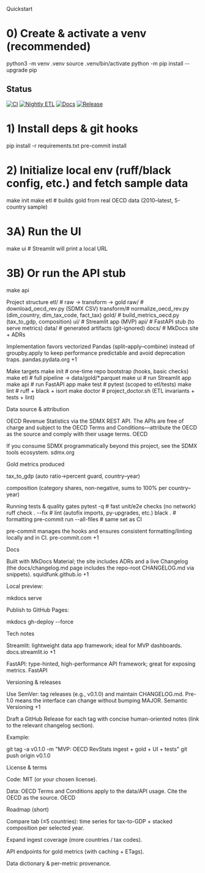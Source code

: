Quickstart
# 0) Create & activate a venv (recommended)
python3 -m venv .venv
source .venv/bin/activate
python -m pip install --upgrade pip

## Status
[![CI](https://github.com/rkendev/global_tax_policy_and_revenue_explorer/actions/workflows/ci.yml/badge.svg)](https://github.com/rkendev/global_tax_policy_and_revenue_explorer/actions/workflows/ci.yml)
[![Nightly ETL](https://github.com/rkendev/global_tax_policy_and_revenue_explorer/actions/workflows/etl-nightly.yml/badge.svg)](https://github.com/rkendev/global_tax_policy_and_revenue_explorer/actions/workflows/etl-nightly.yml)
[![Docs](https://img.shields.io/badge/docs-mkdocs--material-blue)](https://rkendev.github.io/global_tax_policy_and_revenue_explorer/)
[![Release](https://img.shields.io/github/v/release/rkendev/global_tax_policy_and_revenue_explorer?sort=semver)](https://github.com/rkendev/global_tax_policy_and_revenue_explorer/releases)

# 1) Install deps & git hooks
pip install -r requirements.txt
pre-commit install

# 2) Initialize local env (ruff/black config, etc.) and fetch sample data
make init
make etl           # builds gold from real OECD data (2010–latest, 5-country sample)

# 3A) Run the UI
make ui            # Streamlit will print a local URL

# 3B) Or run the API stub
make api

Project structure
etl/        # raw → transform → gold
  raw/      # download_oecd_rev.py (SDMX CSV)
  transform/# normalize_oecd_rev.py (dim_country, dim_tax_code, fact_tax)
  gold/     # build_metrics_oecd.py (tax_to_gdp, composition)
ui/         # Streamlit app (MVP)
api/        # FastAPI stub (to serve metrics)
data/       # generated artifacts (git-ignored)
docs/       # MkDocs site + ADRs


Implementation favors vectorized Pandas (split–apply–combine) instead of groupby.apply to keep performance predictable and avoid deprecation traps.
pandas.pydata.org
+1

Make targets
make init        # one-time repo bootstrap (hooks, basic checks)
make etl         # full pipeline → data/gold/*.parquet
make ui          # run Streamlit app
make api         # run FastAPI app
make test        # pytest (scoped to etl/tests)
make lint        # ruff + black + isort
make doctor      # project_doctor.sh (ETL invariants + tests + lint)

Data source & attribution

OECD Revenue Statistics via the SDMX REST API. The APIs are free of charge and subject to the OECD Terms and Conditions—attribute the OECD as the source and comply with their usage terms.
OECD

If you consume SDMX programmatically beyond this project, see the SDMX tools ecosystem.
sdmx.org

Gold metrics produced

tax_to_gdp (auto ratio→percent guard, country–year)

composition (category shares, non-negative, sums to 100% per country–year)

Running tests & quality gates
pytest -q                    # fast unit/e2e checks (no network)
ruff check . --fix           # lint (autofix imports, py-upgrades, etc.)
black .                      # formatting
pre-commit run --all-files   # same set as CI


pre-commit manages the hooks and ensures consistent formatting/linting locally and in CI.
pre-commit.com
+1

Docs

Built with MkDocs Material; the site includes ADRs and a live Changelog (the docs/changelog.md page includes the repo-root CHANGELOG.md via snippets).
squidfunk.github.io
+1

Local preview:

mkdocs serve


Publish to GitHub Pages:

mkdocs gh-deploy --force

Tech notes

Streamlit: lightweight data app framework; ideal for MVP dashboards.
docs.streamlit.io
+1

FastAPI: type-hinted, high-performance API framework; great for exposing metrics.
FastAPI

Versioning & releases

Use SemVer: tag releases (e.g., v0.1.0) and maintain CHANGELOG.md. Pre-1.0 means the interface can change without bumping MAJOR.
Semantic Versioning
+1

Draft a GitHub Release for each tag with concise human-oriented notes (link to the relevant changelog section).

Example:

git tag -a v0.1.0 -m "MVP: OECD RevStats ingest + gold + UI + tests"
git push origin v0.1.0

License & terms

Code: MIT (or your chosen license).

Data: OECD Terms and Conditions apply to the data/API usage. Cite the OECD as the source.
OECD

Roadmap (short)

Compare tab (≤5 countries): time series for tax-to-GDP + stacked composition per selected year.

Expand ingest coverage (more countries / tax codes).

API endpoints for gold metrics (with caching + ETags).

Data dictionary & per-metric provenance.

